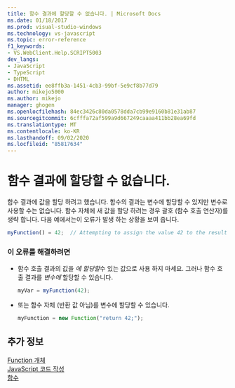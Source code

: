 ```yaml
---
title: 함수 결과에 할당할 수 없습니다. | Microsoft Docs
ms.date: 01/18/2017
ms.prod: visual-studio-windows
ms.technology: vs-javascript
ms.topic: error-reference
f1_keywords:
- VS.WebClient.Help.SCRIPT5003
dev_langs:
- JavaScript
- TypeScript
- DHTML
ms.assetid: ee8ffb3a-1451-4cb3-99bf-5e9cf8b77d79
author: mikejo5000
ms.author: mikejo
manager: ghogen
ms.openlocfilehash: 84ec3426c80da0578dda7cb99e9160b81e31ab87
ms.sourcegitcommit: 6cfffa72af599a9d667249caaaa411bb28ea69fd
ms.translationtype: MT
ms.contentlocale: ko-KR
ms.lasthandoff: 09/02/2020
ms.locfileid: "85817634"
---
```

# <a name="cannot-assign-to-a-function-result"></a>함수 결과에 할당할 수 없습니다.
함수 결과에 값을 할당 하려고 했습니다. 함수의 결과는 변수에 할당할 수 있지만 변수로 사용할 수는 없습니다. 함수 자체에 새 값을 할당 하려는 경우 괄호 (함수 호출 연산자)를 생략 합니다. 다음 예에서는이 오류가 발생 하는 상황을 보여 줍니다.  
  
```js
myFunction() = 42;  // Attempting to assign the value 42 to the result of the function call.  
```  
  
### <a name="to-correct-this-error"></a>이 오류를 해결하려면  
  
- 함수 호출 결과의 값을 *에 할당할*수 있는 값으로 사용 하지 마세요. 그러나 함수 호출 결과를 *변수에* 할당할 수 있습니다.  
  
    ```JavaScript  
    myVar = myFunction(42);  
    ```  
  
- 또는 함수 자체 (반환 값 아님)를 변수에 할당할 수 있습니다.  
  
    ```JavaScript  
    myFunction = new Function("return 42;");  
    ```  
  
## <a name="see-also"></a>추가 정보  
 [Function 개체](../../javascript/reference/function-object-javascript.md)   
 [JavaScript 코드 작성](../../javascript/writing-javascript-code.md)   
 [함수](../../javascript/functions-javascript.md)